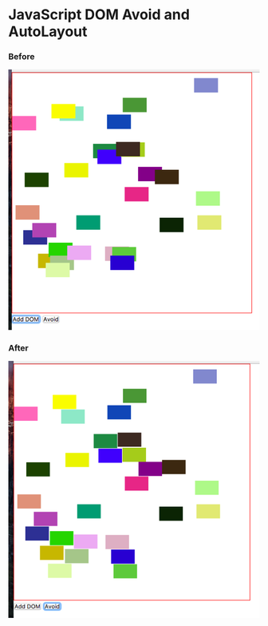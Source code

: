 # JavaScript DOM Avoid and AutoLayout

### Before
![](https://raw.githubusercontent.com/icarusion/avoid.js/master/assets/before.png)

### After
![](https://raw.githubusercontent.com/icarusion/avoid.js/master/assets/after.png)